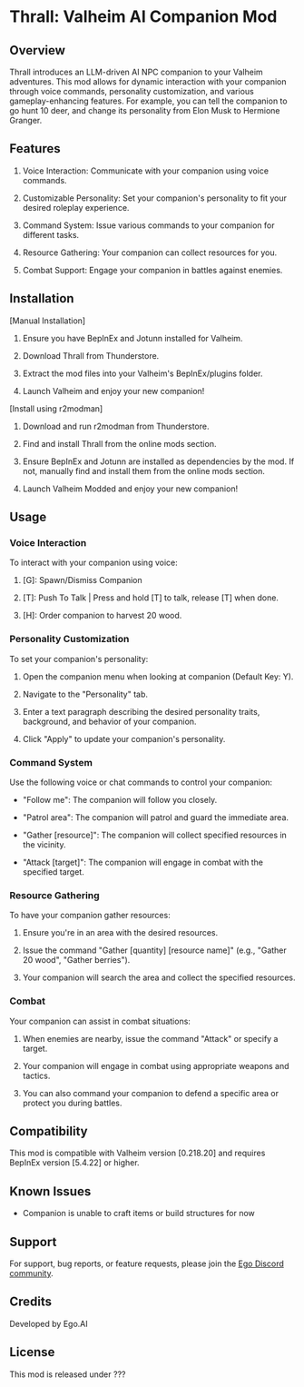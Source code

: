 
# Thrall: Valheim AI Companion Mod

## Overview

Thrall introduces an LLM-driven AI NPC companion to your Valheim adventures. This mod allows for dynamic interaction with your companion through voice commands, personality customization, and various gameplay-enhancing features. For example, you can tell the companion to go hunt 10 deer, and change its personality from Elon Musk to Hermione Granger.

## Features

1.  Voice Interaction: Communicate with your companion using voice commands.
    
2.  Customizable Personality: Set your companion's personality to fit your desired roleplay experience.
    
3.  Command System: Issue various commands to your companion for different tasks.
    
4.  Resource Gathering: Your companion can collect resources for you.
    
5.  Combat Support: Engage your companion in battles against enemies.
    

## Installation

[Manual Installation]

1.  Ensure you have BepInEx and Jotunn installed for Valheim.
    
2.  Download Thrall from Thunderstore.
    
3.  Extract the mod files into your Valheim's BepInEx/plugins folder.
    
4.  Launch Valheim and enjoy your new companion!
    

[Install using r2modman]

1.  Download and run r2modman from Thunderstore.
    
2.  Find and install Thrall from the online mods section.
    
3.  Ensure BepInEx and Jotunn are installed as dependencies by the mod. If not, manually find and install them from the online mods section.
    
4.  Launch Valheim Modded and enjoy your new companion!
    

## Usage

### Voice Interaction

To interact with your companion using voice:

1.  [G]: Spawn/Dismiss Companion
    
2.  [T]: Push To Talk | Press and hold [T] to talk, release [T] when done.
    
3.  [H]: Order companion to harvest 20 wood.
    

### Personality Customization

To set your companion's personality:

1.  Open the companion menu when looking at companion (Default Key: Y).
    
2.  Navigate to the "Personality" tab.
    
3.  Enter a text paragraph describing the desired personality traits, background, and behavior of your companion.
    
4.  Click "Apply" to update your companion's personality.
    

### Command System

Use the following voice or chat commands to control your companion:

-   "Follow me": The companion will follow you closely.
    
-   "Patrol area": The companion will patrol and guard the immediate area.
    
-   "Gather [resource]": The companion will collect specified resources in the vicinity.
    
-   "Attack [target]": The companion will engage in combat with the specified target.
    

### Resource Gathering

To have your companion gather resources:

1.  Ensure you're in an area with the desired resources.
    
2.  Issue the command "Gather [quantity] [resource name]" (e.g., "Gather 20 wood", "Gather berries").
    
3.  Your companion will search the area and collect the specified resources.
    

### Combat

Your companion can assist in combat situations:

1.  When enemies are nearby, issue the command "Attack" or specify a target.
    
2.  Your companion will engage in combat using appropriate weapons and tactics.
    
3.  You can also command your companion to defend a specific area or protect you during battles.
    

## Compatibility

This mod is compatible with Valheim version [0.218.20] and requires BepInEx version [5.4.22] or higher.

## Known Issues

-   Companion is unable to craft items or build structures for now
    

## Support

For support, bug reports, or feature requests, please join the [Ego Discord community](https://discord.gg/egoai).

## Credits

Developed by Ego.AI

## License

This mod is released under ???